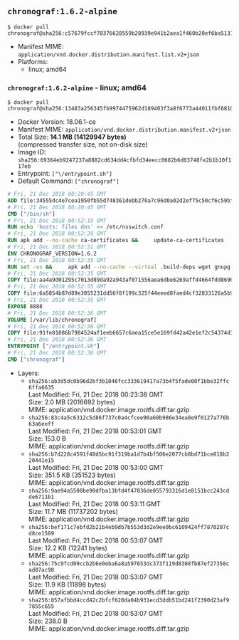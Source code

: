 ## `chronograf:1.6.2-alpine`

```console
$ docker pull chronograf@sha256:c57679fccf78376628559b28939e941b2aea1f460b20ef6ba5131b1735b4cd3f
```

-	Manifest MIME: `application/vnd.docker.distribution.manifest.list.v2+json`
-	Platforms:
	-	linux; amd64

### `chronograf:1.6.2-alpine` - linux; amd64

```console
$ docker pull chronograf@sha256:13483a256345fb9974475962d189403f3a8f6773a44011fbf68102776fc553a8
```

-	Docker Version: 18.06.1-ce
-	Manifest MIME: `application/vnd.docker.distribution.manifest.v2+json`
-	Total Size: **14.1 MB (14129947 bytes)**  
	(compressed transfer size, not on-disk size)
-	Image ID: `sha256:69364eb9247237a8882cd634dd4cfbfd34eecc0682b6d03748fe2b1b10f117eb`
-	Entrypoint: `["\/entrypoint.sh"]`
-	Default Command: `["chronograf"]`

```dockerfile
# Fri, 21 Dec 2018 00:20:45 GMT
ADD file:34555dc4e7cea1950fb55d748361debb278a7c96d0a02d2ef75c50cf6c59bfe7 in / 
# Fri, 21 Dec 2018 00:20:45 GMT
CMD ["/bin/sh"]
# Fri, 21 Dec 2018 00:52:19 GMT
RUN echo 'hosts: files dns' >> /etc/nsswitch.conf
# Fri, 21 Dec 2018 00:52:20 GMT
RUN apk add --no-cache ca-certificates &&     update-ca-certificates
# Fri, 21 Dec 2018 00:52:31 GMT
ENV CHRONOGRAF_VERSION=1.6.2
# Fri, 21 Dec 2018 00:52:35 GMT
RUN set -ex &&     apk add --no-cache --virtual .build-deps wget gnupg tar &&     for key in         05CE15085FC09D18E99EFB22684A14CF2582E0C5 ;     do         gpg --keyserver ha.pool.sks-keyservers.net --recv-keys "$key" ||         gpg --keyserver pgp.mit.edu --recv-keys "$key" ||         gpg --keyserver keyserver.pgp.com --recv-keys "$key" ;     done &&     wget --no-verbose https://dl.influxdata.com/chronograf/releases/chronograf-${CHRONOGRAF_VERSION}-static_linux_amd64.tar.gz.asc &&     wget --no-verbose https://dl.influxdata.com/chronograf/releases/chronograf-${CHRONOGRAF_VERSION}-static_linux_amd64.tar.gz &&     gpg --batch --verify chronograf-${CHRONOGRAF_VERSION}-static_linux_amd64.tar.gz.asc chronograf-${CHRONOGRAF_VERSION}-static_linux_amd64.tar.gz &&     mkdir -p /usr/src &&     tar -C /usr/src -xzf chronograf-${CHRONOGRAF_VERSION}-static_linux_amd64.tar.gz &&     rm -f /usr/src/chronograf-*/chronograf.conf &&     chmod +x /usr/src/chronograf-*/* &&     cp -a /usr/src/chronograf-*/* /usr/bin/ &&     rm -rf *.tar.gz* /usr/src /root/.gnupg &&     apk del .build-deps
# Fri, 21 Dec 2018 00:52:35 GMT
COPY file:aa4a9d01295c7013d89da92a943af071556aea6dbe6269affd4664fdd86969b8 in /usr/share/chronograf/LICENSE 
# Fri, 21 Dec 2018 00:52:35 GMT
COPY file:6a5854b87d89e3055231dd56f8f199c325f44eeed8faed4cf32833126a5b9cd9 in /usr/share/chronograf/agpl-3.0.md 
# Fri, 21 Dec 2018 00:52:35 GMT
EXPOSE 8888
# Fri, 21 Dec 2018 00:52:36 GMT
VOLUME [/var/lib/chronograf]
# Fri, 21 Dec 2018 00:52:36 GMT
COPY file:91fe01086b7984524af1eeb6657c6aea15ce5e169fd42a42e1ef2c54374d30a2 in /entrypoint.sh 
# Fri, 21 Dec 2018 00:52:36 GMT
ENTRYPOINT ["/entrypoint.sh"]
# Fri, 21 Dec 2018 00:52:36 GMT
CMD ["chronograf"]
```

-	Layers:
	-	`sha256:ab3d5dc0b96d2bf3b1046fcc333619417a73b4f5fade00f1bbe32ffc6ffa6635`  
		Last Modified: Fri, 21 Dec 2018 00:23:38 GMT  
		Size: 2.0 MB (2016692 bytes)  
		MIME: application/vnd.docker.image.rootfs.diff.tar.gzip
	-	`sha256:83c4a5c6312c5d86f737c0a4cfcee90a60b986e34ea8e9f0127a776b63a6eeff`  
		Last Modified: Fri, 21 Dec 2018 00:53:01 GMT  
		Size: 153.0 B  
		MIME: application/vnd.docker.image.rootfs.diff.tar.gzip
	-	`sha256:b7d228c4591f48d5bc91f319ba1d7b4bf506e2077cb8bd71bce818b220441e15`  
		Last Modified: Fri, 21 Dec 2018 00:53:00 GMT  
		Size: 351.5 KB (351523 bytes)  
		MIME: application/vnd.docker.image.rootfs.diff.tar.gzip
	-	`sha256:9ae94a5508be90dfba13bfd4f47036de055793316d1e8151bcc243cdde6711b1`  
		Last Modified: Fri, 21 Dec 2018 00:53:11 GMT  
		Size: 11.7 MB (11737202 bytes)  
		MIME: application/vnd.docker.image.rootfs.diff.tar.gzip
	-	`sha256:bef171c7ebfd2b21b4eb9db7b553d3d2e9ee0bc6109424ff7870207cd8ce1589`  
		Last Modified: Fri, 21 Dec 2018 00:53:07 GMT  
		Size: 12.2 KB (12241 bytes)  
		MIME: application/vnd.docker.image.rootfs.diff.tar.gzip
	-	`sha256:75c9fcd09ccb2b6e0eba6a8a597653dc373f119d8308fb87ef27358cad87ac98`  
		Last Modified: Fri, 21 Dec 2018 00:53:07 GMT  
		Size: 11.9 KB (11898 bytes)  
		MIME: application/vnd.docker.image.rootfs.diff.tar.gzip
	-	`sha256:857afbbd4ccd42c2bfcf620da04b931ecd3ddb51bd241f2390d23af97855c655`  
		Last Modified: Fri, 21 Dec 2018 00:53:07 GMT  
		Size: 238.0 B  
		MIME: application/vnd.docker.image.rootfs.diff.tar.gzip
